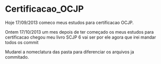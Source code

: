 Certificacao_OCJP
=================

Hoje 17/09/2013 comeco meus estudos para certificacao OCJP.


Ontem 17/10/2013 um mes depois de ter começado os meus estudos para certificacao chegou meu livro
SCJP 6 vai ser por ele agora que irei mandar todos os commit

Mudarei a nomeclatura das pasta para diferenciar os arquivos ja commitado.
